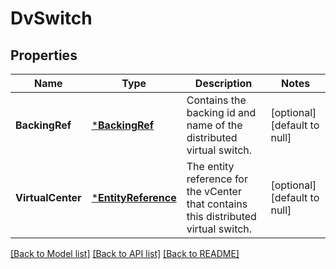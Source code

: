 # DvSwitch

## Properties
Name | Type | Description | Notes
------------ | ------------- | ------------- | -------------
**BackingRef** | [***BackingRef**](BackingRef.md) | Contains the backing id and name of the distributed virtual switch. | [optional] [default to null]
**VirtualCenter** | [***EntityReference**](EntityReference.md) | The entity reference for the vCenter that contains this distributed virtual switch. | [optional] [default to null]

[[Back to Model list]](../README.md#documentation-for-models) [[Back to API list]](../README.md#documentation-for-api-endpoints) [[Back to README]](../README.md)


